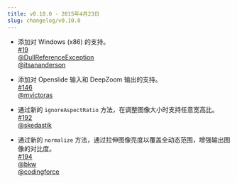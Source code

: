 ```yaml
---
title: v0.10.0 - 2015年4月23日  
slug: changelog/v0.10.0  
---
```


* 添加对 Windows (x86) 的支持。  
  [#19](https://github.com/lovell/sharp/issues/19)  
  [@DullReferenceException](https://github.com/DullReferenceException)  
  [@itsananderson](https://github.com/itsananderson)

* 添加对 Openslide 输入和 DeepZoom 输出的支持。  
  [#146](https://github.com/lovell/sharp/issues/146)  
  [@mvictoras](https://github.com/mvictoras)

* 通过新的 `ignoreAspectRatio` 方法，在调整图像大小时支持任意宽高比。  
  [#192](https://github.com/lovell/sharp/issues/192)  
  [@skedastik](https://github.com/skedastik)

* 通过新的 `normalize` 方法，通过拉伸图像亮度以覆盖全动态范围，增强输出图像的对比度。  
  [#194](https://github.com/lovell/sharp/issues/194)  
  [@bkw](https://github.com/bkw)  
  [@codingforce](https://github.com/codingforce)